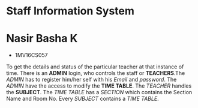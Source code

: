    # Staff Information System

# Nasir Basha K
- 1MV16CS057

To get the details and status of the particular teacher at that instance of time.
There is an **ADMIN** login, who controls the staff or **TEACHERS**.The *ADMIN* has to register him/her self with his _Email_ and _password_.
The _ADMIN_ have the access to modify the **TIME TABLE**. The _TEACHER_ handles the **SUBJECT**.
The _TIME TABLE_ has a *SECTION* which contains the Section Name and Room No.
Every _SUBJECT_ contains a _TIME TABLE_.
